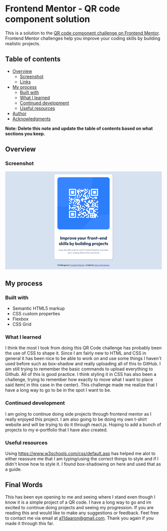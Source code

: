 # Frontend Mentor - QR code component solution

This is a solution to the [QR code component challenge on Frontend Mentor](https://www.frontendmentor.io/challenges/qr-code-component-iux_sIO_H). Frontend Mentor challenges help you improve your coding skills by building realistic projects. 

## Table of contents

- [Overview](#overview)
  - [Screenshot](#screenshot)
  - [Links](#links)
- [My process](#my-process)
  - [Built with](#built-with)
  - [What I learned](#what-i-learned)
  - [Continued development](#continued-development)
  - [Useful resources](#useful-resources)
- [Author](#author)
- [Acknowledgments](#acknowledgments)

**Note: Delete this note and update the table of contents based on what sections you keep.**

## Overview

### Screenshot

![Frontend Screenshot](./Frontend-QR-Code-SS.png)

## My process

### Built with

- Semantic HTML5 markup
- CSS custom properties
- Flexbox
- CSS Grid

### What I learned

I think the most I took from doing this QR Code challenge has probably been the use of CSS to shape it. Since I am fairly new to HTML and CSS in general it has been nice to be able to work on and use some things I haven't used before such as box-shadow and really uploading all of this to GitHub. I am still trying to remember the basic commands to upload everything to Github. All of this is good practice. I think styling it in CSS has also been a challenge, trying to remember how exactly to move what I want to place said item( in this case in the center). This challenge made me realize that I have a long way to go to be in the spot I want to be.



### Continued development

I am going to continue doing side projects through frontend mentor as I really enjoyed this project. I am also going to be doing my own t-shirt website and will be trying to do it through react.js. Hoping to add a bunch of projects to my e-portfolio that I have also created. 


### Useful resources
Using https://www.w3schools.com/css/default.asp has helped me alot to either reassure me that I am typing/using the correct things to style and if I didn't know how to style it. I found box-shadowing on here and used that as a guide.


## Final Words

This has been eye opening to me and seeing where I stand even though I know it is a simple project of a QR code. I have a long way to go and im excited to continue doing projects and seeing my progression. If you are reading this and would like to make any suggestions or feedback. Feel free to contact me via email at a11daaron@gmail.com. Thank you again if you made it through this far.

